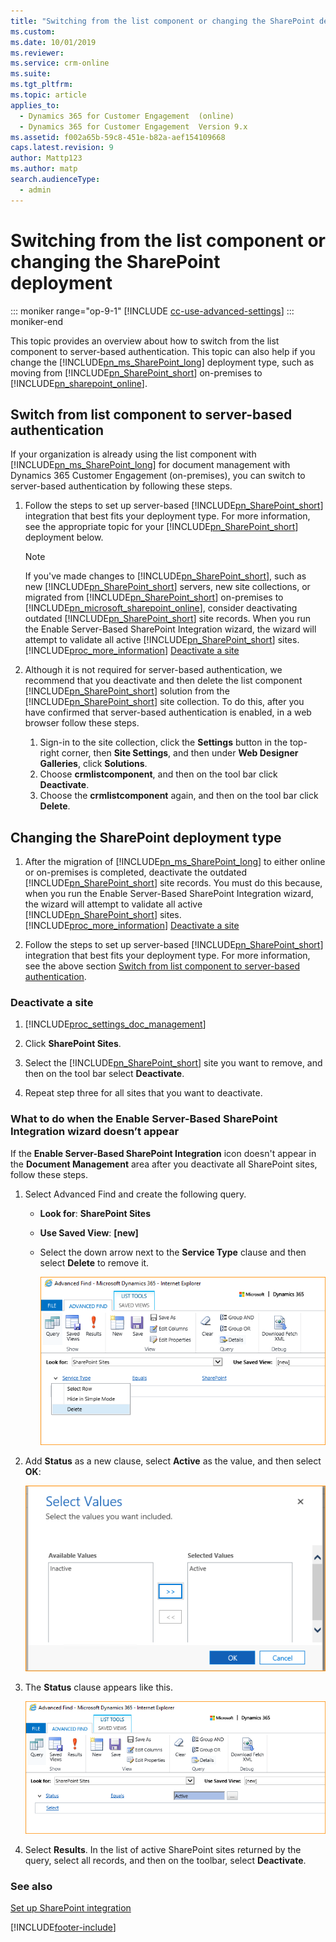 ```yaml
---
title: "Switching from the list component or changing the SharePoint deployment  | MicrosoftDocs"
ms.custom: 
ms.date: 10/01/2019
ms.reviewer: 
ms.service: crm-online
ms.suite: 
ms.tgt_pltfrm: 
ms.topic: article
applies_to: 
  - Dynamics 365 for Customer Engagement  (online)
  - Dynamics 365 for Customer Engagement  Version 9.x
ms.assetid: f002a65b-59c8-451e-b82a-aef154109668
caps.latest.revision: 9
author: Mattp123
ms.author: matp
search.audienceType: 
  - admin
---
```

# Switching from the list component or changing the SharePoint deployment

::: moniker range="op-9-1"
[!INCLUDE [cc-use-advanced-settings](../includes/cc-use-advanced-settings.md)]
::: moniker-end

This topic provides an overview about how to switch from the list component to server-based authentication. This topic can also help if you change the [!INCLUDE[pn_ms_SharePoint_long](../includes/pn-ms-sharepoint-long.md)] deployment type, such as moving from [!INCLUDE[pn_SharePoint_short](../includes/pn-sharepoint-short.md)] on-premises to [!INCLUDE[pn_sharepoint_online](../includes/pn-sharepoint-online.md)].  
  
<a name="BKMK_switchlistcomp"></a> 
## Switch from list component to server-based authentication  
 If your organization is already using the list component with [!INCLUDE[pn_ms_SharePoint_long](../includes/pn-ms-sharepoint-long.md)] for document management with Dynamics 365 Customer Engagement (on-premises), you can switch to server-based authentication by following these steps.  
  
1. Follow the steps to set up server-based [!INCLUDE[pn_SharePoint_short](../includes/pn-sharepoint-short.md)] integration that best fits your deployment type. For more information, see the appropriate topic for your [!INCLUDE[pn_SharePoint_short](../includes/pn-sharepoint-short.md)] deployment below.  

   > [!NOTE]
   > If you've made changes to [!INCLUDE[pn_SharePoint_short](../includes/pn-sharepoint-short.md)], such as new [!INCLUDE[pn_SharePoint_short](../includes/pn-sharepoint-short.md)] servers, new site collections, or migrated from [!INCLUDE[pn_SharePoint_short](../includes/pn-sharepoint-short.md)] on-premises to [!INCLUDE[pn_microsoft_sharepoint_online](../includes/pn-microsoft-sharepoint-online.md)], consider deactivating outdated [!INCLUDE[pn_SharePoint_short](../includes/pn-sharepoint-short.md)] site records. When you run the Enable Server-Based SharePoint Integration wizard, the wizard will attempt to validate all active [!INCLUDE[pn_SharePoint_short](../includes/pn-sharepoint-short.md)] sites. [!INCLUDE[proc_more_information](../includes/proc-more-information.md)] [Deactivate a site](../admin/switching-list-component-changing-deployment.md#BKMK_deact_site)  
  
2. Although it is not required for server-based authentication, we recommend that you deactivate and then delete the list component [!INCLUDE[pn_SharePoint_short](../includes/pn-sharepoint-short.md)] solution from the [!INCLUDE[pn_SharePoint_short](../includes/pn-sharepoint-short.md)] site collection. To do this, after you have confirmed that server-based authentication is enabled, in a web browser follow these steps. 
      1. Sign-in to the site collection, click the **Settings** button in the top-right corner, then **Site Settings**, and then under **Web Designer Galleries**, click **Solutions**. 
      2. Choose **crmlistcomponent**, and then on the tool bar click **Deactivate**. 
      3. Choose the **crmlistcomponent** again, and then on the tool bar click **Delete**.  
  
<a name="BKMK_changeSP"></a>   
## Changing the SharePoint deployment type  
  
1. After the migration of [!INCLUDE[pn_ms_SharePoint_long](../includes/pn-ms-sharepoint-long.md)] to either online or on-premises is completed, deactivate the outdated [!INCLUDE[pn_SharePoint_short](../includes/pn-sharepoint-short.md)] site records. You must do this because, when you run the Enable Server-Based SharePoint Integration wizard, the wizard will attempt to validate all active [!INCLUDE[pn_SharePoint_short](../includes/pn-sharepoint-short.md)] sites. [!INCLUDE[proc_more_information](../includes/proc-more-information.md)] [Deactivate a site](../admin/switching-list-component-changing-deployment.md#BKMK_deact_site)  
  
2. Follow the steps to set up server-based [!INCLUDE[pn_SharePoint_short](../includes/pn-sharepoint-short.md)] integration that best fits your deployment type. For more information, see the above section [Switch from list component to server-based authentication](#BKMK_switchlistcomp).  
  
<a name="BKMK_deact_site"></a>   
### Deactivate a site  
  
1. [!INCLUDE[proc_settings_doc_management](../includes/proc-settings-doc-management.md)]  
  
2. Click **SharePoint Sites**.  
  
3. Select the [!INCLUDE[pn_SharePoint_short](../includes/pn-sharepoint-short.md)] site you want to remove, and then on the tool bar select **Deactivate**.  
  
4. Repeat step three for all sites that you want to deactivate.  

### What to do when the Enable Server-Based SharePoint Integration wizard doesn’t appear
If the **Enable Server-Based SharePoint Integration** icon doesn't appear in the **Document Management** area after you deactivate all SharePoint sites, follow these steps.
1.	Select Advanced Find and create the following query. 
    -	**Look for**: **SharePoint Sites** 
    -	**Use Saved View**: **[new]**
    -	Select the down arrow next to the **Service Type** clause and then select **Delete** to remove it. 

        ![Delete Service Type clause](media/delete-service-type-clause.png)

2. Add **Status** as a new clause, select **Active** as the value, and then select **OK**: 

    ![Select Active SharePoint Sites](media/select-active.png)

3. The **Status** clause appears like this. 

    ![Status clause](media/status-clause.png)

4. Select **Results**.
    In the list of active SharePoint sites returned by the query, select all records, and then on the toolbar, select **Deactivate**.


### See also
[Set up SharePoint integration](../admin/set-up-sharepoint-integration.md) 


[!INCLUDE[footer-include](../../../includes/footer-banner.md)]